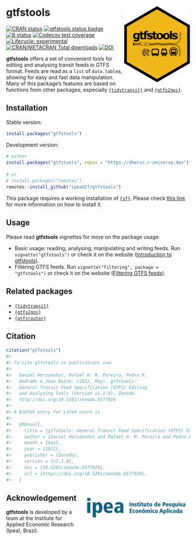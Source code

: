
# gtfstools <img align="right" src="man/figures/logo.png?raw=true" alt="logo" width="180">

[![CRAN
status](https://www.r-pkg.org/badges/version/gtfstools)](https://CRAN.R-project.org/package=gtfstools)
[![gtfstools status
badge](https://dhersz.r-universe.dev/badges/gtfstools)](https://dhersz.r-universe.dev)
[![B
status](https://github.com/ipeaGIT/gtfstools/workflows/check/badge.svg)](https://github.com/ipeaGIT/gtfstools/actions?query=workflow%3Acheck)
[![Codecov test
coverage](https://codecov.io/gh/ipeaGIT/gtfstools/branch/master/graph/badge.svg)](https://app.codecov.io/gh/ipeaGIT/gtfstools?branch=master)
[![Lifecycle:
experimental](https://img.shields.io/badge/lifecycle-experimental-orange.svg)](https://lifecycle.r-lib.org/articles/stages.html)
[![CRAN/METACRAN Total
downloads](http://cranlogs.r-pkg.org/badges/grand-total/gtfstools?color=yellow)](https://CRAN.R-project.org/package=gtfstools)
[![DOI](https://zenodo.org/badge/DOI/10.5281/zenodo.6577028.svg)](https://doi.org/10.5281/zenodo.6577028)

**gtfstools** offers a set of convenient tools for editing and analysing
transit feeds in GTFS format. Feeds are read as a `list` of
`data.table`s, allowing for easy and fast data manipulation. Many of
this package’s features are based on functions from other packages,
especially [`{tidytransit}`](https://github.com/r-transit/tidytransit)
and [`{gtfs2gps}`](https://github.com/ipeaGIT/gtfs2gps).

## Installation

Stable version:

``` r
install.packages("gtfstools")
```

Development version:

``` r
# either
install.packages("gtfstools", repos = "https://dhersz.r-universe.dev")

# or
# install.packages("remotes")
remotes::install_github("ipeaGIT/gtfstools")
```

This package requires a working installation of
[`{sf}`](https://github.com/r-spatial/sf). Please check [this
link](https://github.com/r-spatial/sf#installing) for more information
on how to install it.

## Usage

Please read **gtfstools** vignettes for more on the package usage:

  - Basic usage: reading, analysing, manipulating and writing feeds. Run
    `vignette("gtfstools")` or check it on the website ([Introduction to
    gtfstools](https://ipeagit.github.io/gtfstools/articles/gtfstools.html)).
  - Filtering GTFS feeds. Run `vignette("filtering", package =
    "gtfstools")` or check it on the website ([Filtering GTFS
    feeds](https://ipeagit.github.io/gtfstools/articles/filtering.html)).

## Related packages

  - [`{tidytransit}`](https://github.com/r-transit/tidytransit)
  - [`{gtfs2gps}`](https://github.com/ipeaGIT/gtfs2gps)
  - [`{gtfsrouter}`](https://github.com/ATFutures/gtfs-router)

## Citation

``` r
citation("gtfstools")
#> 
#> To cite gtfstools in publications use:
#> 
#>   Daniel Herszenhut, Rafael H. M. Pereira, Pedro R.
#>   Andrade & Joao Bazzo. (2022, May). gtfstools:
#>   General Transit Feed Specification (GTFS) Editing
#>   and Analysing Tools (Version v1.1.0). Zenodo.
#>   http://doi.org/10.5281/zenodo.6577028
#> 
#> A BibTeX entry for LaTeX users is
#> 
#>   @Manual{,
#>     title = {gtfstools: General Transit Feed Specification (GTFS) Editing and Analysing Tools},
#>     author = {Daniel Herszenhut and Rafael H. M. Pereira and Pedro R. Andrade and Joao Bazzo},
#>     month = {may},
#>     year = {2022},
#>     publisher = {Zenodo},
#>     version = {v1.1.0},
#>     doi = {10.5281/zenodo.6577028},
#>     url = {https://doi.org/10.5281/zenodo.6577028},
#>   }
```

## Acknowledgement <a href="https://www.ipea.gov.br"><img align="right" src="man/figures/ipea_logo.png" alt="IPEA" width="300" /></a>

**gtfstools** is developed by a team at the Institute for Applied
Economic Research (Ipea), Brazil.
